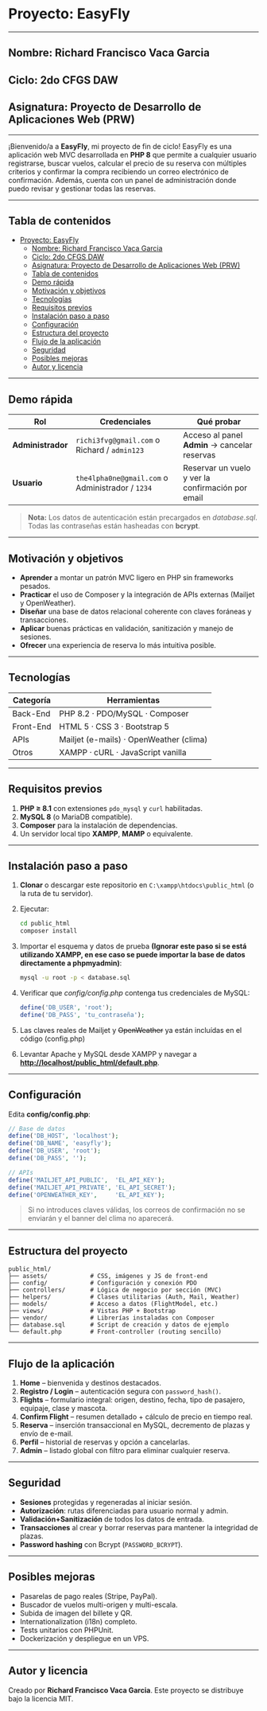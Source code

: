 # Proyecto: EasyFly

---

## Nombre: Richard Francisco Vaca Garcia

## Ciclo: 2do CFGS DAW

## Asignatura: Proyecto de Desarrollo de Aplicaciones Web (PRW)

---

¡Bienvenido/a a **EasyFly**, mi proyecto de fin de ciclo!
EasyFly es una aplicación web MVC desarrollada en **PHP 8** que permite a cualquier usuario registrarse, buscar vuelos, calcular el precio de su reserva con múltiples criterios y confirmar la compra recibiendo un correo electrónico de confirmación. Además, cuenta con un panel de administración donde puedo revisar y gestionar todas las reservas.

---

## Tabla de contenidos

- [Proyecto: EasyFly](#proyecto-easyfly)
  - [Nombre: Richard Francisco Vaca Garcia](#nombre-richard-francisco-vaca-garcia)
  - [Ciclo: 2do CFGS DAW](#ciclo-2do-cfgs-daw)
  - [Asignatura: Proyecto de Desarrollo de Aplicaciones Web (PRW)](#asignatura-proyecto-de-desarrollo-de-aplicaciones-web-prw)
  - [Tabla de contenidos](#tabla-de-contenidos)
  - [Demo rápida](#demo-rápida)
  - [Motivación y objetivos](#motivación-y-objetivos)
  - [Tecnologías](#tecnologías)
  - [Requisitos previos](#requisitos-previos)
  - [Instalación paso a paso](#instalación-paso-a-paso)
  - [Configuración](#configuración)
  - [Estructura del proyecto](#estructura-del-proyecto)
  - [Flujo de la aplicación](#flujo-de-la-aplicación)
  - [Seguridad](#seguridad)
  - [Posibles mejoras](#posibles-mejoras)
  - [Autor y licencia](#autor-y-licencia)

---

## Demo rápida

| Rol               | Credenciales                       | Qué probar                                        |
| ----------------- | ---------------------------------- | ------------------------------------------------- |
| **Administrador** | `richi3fvg@gmail.com` o Richard / `admin123` | Acceso al panel **Admin** → cancelar reservas     |
| **Usuario**       | `the4lpha0ne@gmail.com` o Administrador / `1234`   | Reservar un vuelo y ver la confirmación por email |

> **Nota:** Los datos de autenticación están precargados en *database.sql*. Todas las contraseñas están hasheadas con **bcrypt**.

---

## Motivación y objetivos

* **Aprender** a montar un patrón MVC ligero en PHP sin frameworks pesados.
* **Practicar** el uso de Composer y la integración de APIs externas (Mailjet y OpenWeather).
* **Diseñar** una base de datos relacional coherente con claves foráneas y transacciones.
* **Aplicar** buenas prácticas en validación, sanitización y manejo de sesiones.
* **Ofrecer** una experiencia de reserva lo más intuitiva posible.

---

## Tecnologías

| Categoría | Herramientas                            |
| --------- | --------------------------------------- |
| Back-End  | PHP 8.2 · PDO/MySQL · Composer          |
| Front-End | HTML 5 · CSS 3 · Bootstrap 5            |
| APIs      | Mailjet (e-mails) · OpenWeather (clima) |
| Otros     | XAMPP · cURL · JavaScript vanilla       |

---

## Requisitos previos

1. **PHP ≥ 8.1** con extensiones `pdo_mysql` y `curl` habilitadas.
2. **MySQL 8** (o MariaDB compatible).
3. **Composer** para la instalación de dependencias.
4. Un servidor local tipo **XAMPP**, **MAMP** o equivalente.

---

## Instalación paso a paso

1. **Clonar** o descargar este repositorio en `C:\xampp\htdocs\public_html` (o la ruta de tu servidor).

2. Ejecutar:

   ```bash
   cd public_html
   composer install
   ```

3. Importar el esquema y datos de prueba **(Ignorar este paso si se está utilizando XAMPP, en ese caso se puede importar la base de datos directamente a phpmyadmin)**:

   ```bash
   mysql -u root -p < database.sql
   ```

4. Verificar que *config/config.php* contenga tus credenciales de MySQL:

   ```php
   define('DB_USER', 'root');
   define('DB_PASS', 'tu_contraseña');
   ```

5. Las claves reales de Mailjet y ~~OpenWeather~~ ya están incluídas en el código (config.php)

6. Levantar Apache y MySQL desde XAMPP y navegar a **[http://localhost/public\_html/default.php](http://localhost/public_html/default.php)**.

---

## Configuración

Edita **config/config.php**:

```php
// Base de datos
define('DB_HOST', 'localhost');
define('DB_NAME', 'easyfly');
define('DB_USER', 'root');
define('DB_PASS', '');

// APIs
define('MAILJET_API_PUBLIC',  'EL_API_KEY');
define('MAILJET_API_PRIVATE', 'EL_API_SECRET');
define('OPENWEATHER_KEY',     'EL_API_KEY');
```

> Si no introduces claves válidas, los correos de confirmación no se enviarán y el banner del clima no aparecerá.

---

## Estructura del proyecto

```
public_html/
├── assets/            # CSS, imágenes y JS de front-end
├── config/            # Configuración y conexión PDO
├── controllers/       # Lógica de negocio por sección (MVC)
├── helpers/           # Clases utilitarias (Auth, Mail, Weather)
├── models/            # Acceso a datos (FlightModel, etc.)
├── views/             # Vistas PHP + Bootstrap
├── vendor/            # Librerías instaladas con Composer
├── database.sql       # Script de creación y datos de ejemplo
└── default.php        # Front-controller (routing sencillo)
```

---

## Flujo de la aplicación

1. **Home** – bienvenida y destinos destacados.
2. **Registro / Login** – autenticación segura con `password_hash()`.
3. **Flights** – formulario integral: origen, destino, fecha, tipo de pasajero, equipaje, clase y mascota.
4. **Confirm Flight** – resumen detallado + cálculo de precio en tiempo real.
5. **Reserva** – inserción transaccional en MySQL, decremento de plazas y envío de e-mail.
6. **Perfil** – historial de reservas y opción a cancelarlas.
7. **Admin** – listado global con filtro para eliminar cualquier reserva.

---

## Seguridad

* **Sesiones** protegidas y regeneradas al iniciar sesión.
* **Autorización**: rutas diferenciadas para usuario normal y admin.
* **Validación+Sanitización** de todos los datos de entrada.
* **Transacciones** al crear y borrar reservas para mantener la integridad de plazas.
* **Password hashing** con Bcrypt (`PASSWORD_BCRYPT`).

---

## Posibles mejoras

* Pasarelas de pago reales (Stripe, PayPal).
* Buscador de vuelos multi-origen y multi-escala.
* Subida de imagen del billete y QR.
* Internationalization (i18n) completo.
* Tests unitarios con PHPUnit.
* Dockerización y despliegue en un VPS.

---

## Autor y licencia

Creado por **Richard Francisco Vaca Garcia**.
Este proyecto se distribuye bajo la licencia MIT.
